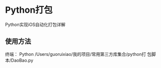 # Python打包
Python实现iOS自动化打包详解

## 使用方法
终端：
Python   /Users/guoruixiao/我的项目/常用第三方库集合/python打 包脚本/DaoBao.py

